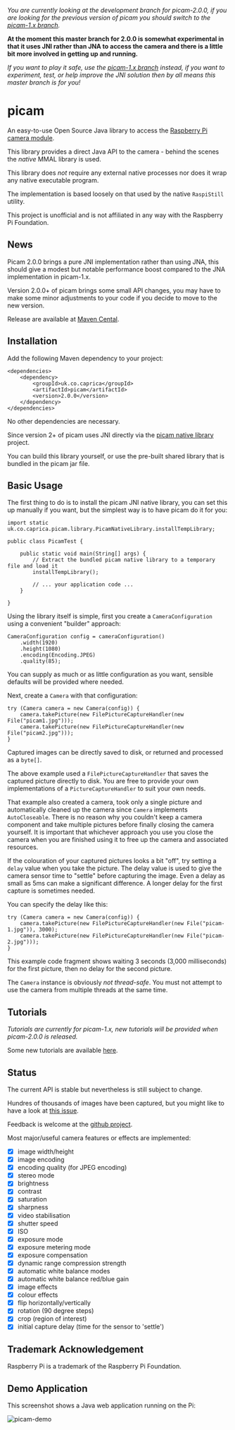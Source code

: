 *You are currently looking at the development branch for picam-2.0.0, if you are looking for the previous version of
picam you should switch to the [picam-1.x branch](https://github.com/caprica/picam/tree/picam-1.x).*

**At the moment this master branch for 2.0.0 is somewhat experimental in that it uses JNI rather than JNA to access the
camera and there is a little bit more involved in getting up and running.**

*If you want to play it safe, use the [picam-1.x branch](https://github.com/caprica/picam/tree/picam-1.x) instead, if
you want to experiment, test, or help improve the JNI solution then by all means this master branch is for you!*

picam
=====

An easy-to-use Open Source Java library to access the [Raspberry Pi](https://www.raspberrypi.org/)
[camera module](https://www.raspberrypi.org/products/camera-module).

This library provides a direct Java API to the camera - behind the scenes the *native* MMAL library is used.

This library does *not* require any external native processes nor does it wrap any native executable program.

The implementation is based loosely on that used by the native `RaspiStill` utility.

This project is unofficial and is not affiliated in any way with the Raspberry Pi Foundation.

News
----

Picam 2.0.0 brings a pure JNI implementation rather than using JNA, this should give a modest but notable performance
boost compared to the JNA implementation in picam-1.x.

Version 2.0.0+ of picam brings some small API changes, you may have to make some minor adjustments to your code if you
decide to move to the new version.

Release are available at [Maven Cental](https://search.maven.org/search?q=a:picam).

Installation
------------

Add the following Maven dependency to your project:

    <dependencies>
        <dependency>
            <groupId>uk.co.caprica</groupId>
            <artifactId>picam</artifactId>
            <version>2.0.0</version>
        </dependency>
    </dependencies>

No other dependencies are necessary.

Since version 2+ of picam uses JNI directly via the [picam native library](https://github.com/caprica/picam-native)
project.
 
You can build this library yourself, or use the pre-built shared library that is bundled in the picam jar file. 

Basic Usage
-----------

The first thing to do is to install the picam JNI native library, you can set this up manually if you want, but the
simplest way is to have picam do it for you:

```
import static uk.co.caprica.picam.library.PicamNativeLibrary.installTempLibrary;

public class PicamTest {

    public static void main(String[] args) {
        // Extract the bundled picam native library to a temporary file and load it
        installTempLibrary();
        
        // ... your application code ...
    }

}
```

Using the library itself is simple, first you create a `CameraConfiguration` using a convenient "builder" approach:

```
CameraConfiguration config = cameraConfiguration()
    .width(1920)
    .height(1080)
    .encoding(Encoding.JPEG)
    .quality(85);
```
You can supply as much or as little configuration as you want, sensible defaults will be provided where needed.

Next, create a `Camera` with that configuration:
```
try (Camera camera = new Camera(config)) {
    camera.takePicture(new FilePictureCaptureHandler(new File("picam1.jpg")));
    camera.takePicture(new FilePictureCaptureHandler(new File("picam2.jpg")));
}
```
Captured images can be directly saved to disk, or returned and processed as a `byte[]`.

The above example used a `FilePictureCaptureHandler` that saves the captured picture directly to disk. You are free to
provide your own implementations of a `PictureCaptureHandler` to suit your own needs.

That example also created a camera, took only a single picture and automatically cleaned up the camera since `Camera`
implements `AutoCloseable`. There is no reason why you couldn't keep a camera component and take multiple pictures
before finally closing the camera yourself. It is important that whichever approach you use you close the camera when
you are finished using it to free up the camera and associated resources.

If the colouration of your captured pictures looks a bit "off", try setting a `delay` value when you take the picture.
The delay value is used to give the camera sensor time to "settle" before capturing the image. Even a delay as small as
5ms can make a significant difference. A longer delay for the first capture is sometimes needed.

You can specify the delay like this:

```
try (Camera camera = new Camera(config)) {
    camera.takePicture(new FilePictureCaptureHandler(new File("picam-1.jpg")), 3000);
    camera.takePicture(new FilePictureCaptureHandler(new File("picam-2.jpg")));
}
```
This example code fragment shows waiting 3 seconds (3,000 milliseconds) for the first picture, then no delay for the
second picture.

The `Camera` instance is obviously *not thread-safe*. You must not attempt to use the camera from multiple threads at
the same time.

Tutorials
---------

*Tutorials are currently for picam-1.x, new tutorials will be provided when picam-2.0.0 is released.*

Some new tutorials are available [here](http://capricasoftware.co.uk/projects/picam/tutorials).

Status
------

The current API is stable but nevertheless is still subject to change.

Hundres of thousands of images have been captured, but you might like to have a look at [this issue](https://github.com/caprica/picam/issues/9).

Feedback is welcome at the [github project](https://github.com/caprica/picam).

Most major/useful camera features or effects are implemented:

- [x] image width/height
- [x] image encoding
- [x] encoding quality (for JPEG encoding)
- [x] stereo mode
- [x] brightness
- [x] contrast
- [x] saturation
- [x] sharpness
- [x] video stabilisation
- [x] shutter speed
- [x] ISO
- [x] exposure mode
- [x] exposure metering mode
- [x] exposure compensation
- [x] dynamic range compression strength
- [x] automatic white balance modes
- [x] automatic white balance red/blue gain
- [x] image effects
- [x] colour effects
- [x] flip horizontally/vertically
- [x] rotation (90 degree steps)
- [x] crop (region of interest)
- [x] initial capture delay (time for the sensor to 'settle')

Trademark Acknowledgement
-------------------------

Raspberry Pi is a trademark of the Raspberry Pi Foundation.

Demo Application
----------------

This screenshot shows a Java web application running on the Pi:

![picam-demo](https://github.com/caprica/picam/raw/master/etc/demo.png "picam-demo")
